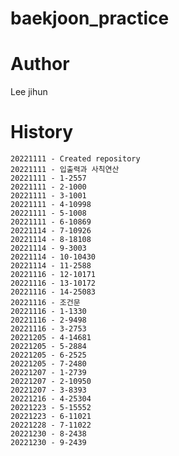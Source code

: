 # baekjoon_practice
 

# Author
Lee jihun


# History
    20221111 - Created repository 
    20221111 - 입출력과 사칙연산
    20221111 - 1-2557
    20221111 - 2-1000
    20221111 - 3-1001
    20221111 - 4-10998
    20221111 - 5-1008
    20221111 - 6-10869
    20221114 - 7-10926
    20221114 - 8-18108
    20221114 - 9-3003
    20221114 - 10-10430
    20221114 - 11-2588
    20221116 - 12-10171
    20221116 - 13-10172
    20221116 - 14-25083
    20221116 - 조건문
    20221116 - 1-1330
    20221116 - 2-9498
    20221116 - 3-2753
    20221205 - 4-14681
    20221205 - 5-2884
    20221205 - 6-2525
    20221205 - 7-2480
    20221207 - 1-2739
    20221207 - 2-10950
    20221207 - 3-8393
    20221216 - 4-25304
    20221223 - 5-15552
    20221223 - 6-11021
    20221228 - 7-11022
    20221230 - 8-2438
    20221230 - 9-2439
